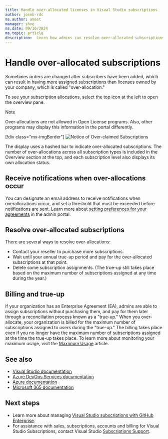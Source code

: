 ```yaml
---
title: Handle over-allocated licenses in Visual Studio subscriptions
author: joseb-rdc
ms.author: amast
manager: shve
ms.date: 09/16/2024
ms.topic: article
description:  Learn how admins can resolve over-allocated subscriptions
---
```


# Handle over-allocated subscriptions

Sometimes orders are changed after subscribers have been added, which can result in having more assigned subscriptions than licenses owned by your company, which is called "over-allocation."  

To see your subscription allocations, select the top icon at the left to open the overview pane.  

> [!NOTE]
> Over-allocations are not allowed in Open License programs.  Also, other programs may display this information in the portal differently.
>
> [!div class="mx-imgBorder"]
> ![Notice of Over-claimed Subscriptions](_img/over-claimed/over-claimed-alert.png "Screenshot of the Overview fly-out dialog.  The Overview icon is highlighted.")

The display uses a hashed bar to indicate over-allocated subscriptions. The number of over-allocations across all subscription types is included in the Overview section at the top, and each subscription level also displays its own allocation status.  

## Receive notifications when over-allocations occur

You can designate an email address to receive notifications when overallocations occur, and set a threshold that must be exceeded before notifications are sent. Learn more about [setting preferences for your agreements](admin-preferences.md) in the admin portal.

## Resolve over-allocated subscriptions

There are several ways to resolve over-allocations:
+ Contact your reseller to purchase more subscriptions.
+ Wait until your annual true-up period and pay for the over-allocated subscriptions at that point. 
+ Delete some subscription assignments.  (The true-up still takes place based on the maximum number of subscriptions assigned at any time during the year.)

## Billing and true-up

If your organization has an Enterprise Agreement (EA), admins are able to assign subscriptions without purchasing them, and pay for them later through a reconciliation process known as a "true-up." When you over-allocate, your organization is billed for the maximum number of subscriptions assigned to users during the "true-up." The billing takes place even if you no longer have the maximum number of subscriptions assigned at the time the true-up takes place. To learn more about monitoring your maximum usage, visit the [Maximum Usage](maximum-usage.md) article.

## See also

+ [Visual Studio documentation](/visualstudio/)
+ [Azure DevOps Services documentation](/azure/devops/)
+ [Azure documentation](/azure/)
+ [Microsoft 365 documentation](/microsoft-365/)

## Next steps

+ Learn more about managing [Visual Studio subscriptions with GitHub Enterprise](assign-github.md).
+ For assistance with sales, subscriptions, accounts and billing for Visual Studio Subscriptions, contact Visual Studio [Subscriptions Support](https://aka.ms/vsadminhelp).
